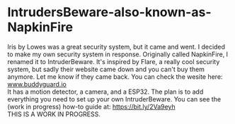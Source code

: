 # IntrudersBeware-also-known-as-NapkinFire

  Iris by Lowes was a great security system, but it came and went. I decided to make my own security system in response. Originally called NapkinFire, I renamed it to IntruderBeware. It's inspired by Flare, a really cool security system, but sadly their website came down and you can't buy them anymore. Let me know if they came back. You can check the wesite here: www.buddyguard.io  
  It has a motion detector, a camera, and a ESP32. The plan is to add everything you need to set up your own IntruderBeware.
  You can see the (work in progress) how-to guide at: https://bit.ly/2Va9eyh  
  THIS IS A WORK IN PROGRESS.
